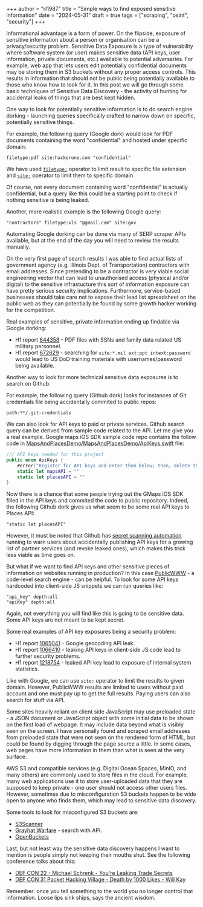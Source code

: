 +++
author = "rl1987"
title = "Simple ways to find exposed sensitive information"
date = "2024-05-31"
draft = true
tags = ["scraping", "osint", "security"]
+++

Informational advantage is a form of power. On the flipside, exposure of sensitive
information about a person or organisation can be a privacy/security problem.
Sensitive Data Exposure is a type of vulnerability where software system (or 
user) makes sensitive data (API keys, user information, private documents, etc.) 
available to potential adversaries. For example, web app that lets users edit 
potentially confidential documents may be storing them in S3 buckets without
any proper access controls. This results in information that should not be
public being potentially available to those who know how to look for it. In this
post we will go through some basic techniques of Sensitive Data Discovery - 
the activity of hunting for accidental leaks of things that are best kept hidden.

One way to look for potentially sensitive information is to do search engine 
dorking - launching queries specifically crafted to narrow down on specific, 
potentially sensitive things. 

For example, the following query (Google dork) would look for PDF documents 
containing the word "confidential" and hosted under specific domain:

```
filetype:pdf site:hackerone.com "confidential"
```

We have used [`filetype:`](https://developers.google.com/search/docs/crawling-indexing/indexable-file-types#search-by-file-type)
operator to limit result to specific file extension and 
[`site:`](https://developers.google.com/search/docs/monitor-debug/search-operators/all-search-site)
operator to limit them to specific domain.

Of course, not every document containing word "confidential" is actually 
confidential, but a query like this could be a starting point to check if 
nothing sensitive is being leaked.

Another, more realistic example is the following Google query:

```
"contractors" filetype:xls "@gmail.com" site:gov
```

Automating Google dorking can be done via many of SERP scraper APIs available, 
but at the end of the day you will need to review the results manually.

On the very first page of search results I was able to find actual lists of 
government agency (e.g. Illinois Dept. of Transportation) contractors with email
addresses. Since pretending to be a contractor is very viable social engineering
vector that can lead to unauthorised access (physical and/or digital) to the 
sensitive infrastucture this sort of information exposure can have pretty serious
security implications. Furthermore, service-based businesses should take care 
not to expose their lead list spreadsheet on the public web as they can
potentially be found by some growth hacker working for the competition.

Real examples of sensitive, private information ending up findable via Google
dorking:

* H1 report [644358](https://hackerone.com/reports/644358) - PDF files with 
SSNs and family data related US military personnel.
* H1 report [672629](https://hackerone.com/reports/672629) - searching for
`site:*.mil ext:ppt intext:password` would lead to US DoD training materials
with usernames/password being available.

Another way to look for more technical sensitive data exposures is to search on
Github. 

For example, the following query (Github dork) looks for instances of Git 
credentials file being accidentally commited to public repos:

```
path:**/.git-credentials
```

We can also look for API keys to paid or private services. Github search query
can be derived from sample code related to the API. Let me give you a real
example. Google maps iOS SDK sample code repo contains the follow code
in [MapsAndPlacesDemo/MapsAndPlacesDemo/ApiKeys.swift](https://github.com/googlemaps-samples/maps-sdk-for-ios-samples/blob/main/MapsAndPlacesDemo/MapsAndPlacesDemo/ApiKeys.swift)
file: 

```swift
/// API keys needed for this project
public enum ApiKeys {
    #error("Register for API keys and enter them below; then, delete this line")
    static let mapsAPI = ""
    static let placesAPI = ""
}
```

Now there is a chance that some people trying out the GMaps iOS SDK filled in
the API keys and commited the code to public repository. Indeed, the following
Github dork gives us what seem to be some real API keys to Places API:

```
"static let placesAPI"
```

However, it must be noted that Github has [secret scanning automation](https://docs.github.com/en/code-security/secret-scanning/about-secret-scanning)
running to warn users about accidentally publishing API keys for a growing list
of partner services (and revoke leaked ones), which makes this trick less 
viable as time goes on. 

But what if we want to find API keys and other sensitive pieces of information
on websites running in production? In this case [PublicWWW](https://publicwww.com/) - 
a code-level search engine - can be helpful. To look for some API keys hardcoded
into client-side JS snippets we can run queries like:

```
"api_key" depth:all
"apiKey" depth:all
```

Again, not everything you will find like this is going to be sensitive data.
Some API keys are not meant to be kept secret.

Some real examples of API key exposures being a security problem:

* H1 report [1065041](https://hackerone.com/reports/1065041) - Google geocoding
API leak.
* H1 report [1066410](https://hackerone.com/reports/1066410) - leaking API keys
in client-side JS code lead to further security problems.
* H1 report [1218754](https://hackerone.com/reports/1218754) - leaked 
API key lead to exposure of internal system statistics.

Like with Google, we can use `site:` operator to limit the results to given 
domain. However, PublicWWW results are limited to users without paid account
and one must pay up to get the full results. Paying users can also search for
stuff via API.

Some sites heavily reliant on client side JavaScript may use preloaded state - a
JSON document or JavaScript object with some initial data to be shown on the 
first load of webpage. It may include data beyond what is visibly seen on the
screen. I have personally found and scraped email addresses from preloaded
state that were not seen on the rendered form of HTML, but could be found
by digging through the page source a little. In some cases, web pages have more
information in them than what is seen at the very surface.

AWS S3 and compatible services (e.g. Digital Ocean Spaces, MinIO, and many 
others) are commonly used to store files in the cloud. For example, many web
applications use it to store user-uploaded data that they are supposed to 
keep private - one user should not access other users files. However, sometimes
due to misconfiguration S3 buckets happen to be wide open to anyone who finds
them, which may lead to sensitive data discovery. 

Some tools to look for misconfigured S3 buckets are:

* [S3Scanner](https://github.com/sa7mon/S3Scanner)
* [Grayhat Warfare](https://buckets.grayhatwarfare.com/) - search with API.
* [OpenBuckets](https://www.openbuckets.io/)

Last, but not least way the sensitive data discovery happens I want to mention
is people simply not keeping their mouths shut. See the following conference
talks about this:

* [DEF CON 22 - Michael Schrenk - You're Leaking Trade Secrets](https://media.defcon.org/DEF%20CON%2022/DEF%20CON%2022%20video%20and%20slides/DEF%20CON%2022%20-%20Michael%20Schrenk%20-%20You%27re%20Leaking%20Trade%20Secrets%20-%20Video%20and%20Slides.mp4)
* [DEF CON 31 Packet Hacking Village - Death by 1000 Likes - Will Kay](https://media.defcon.org/DEF%20CON%2031/DEF%20CON%2031%20villages/DEF%20CON%2031%20-%20WoS%20-%20Death%20by%201000%20Likes%20-%20How%20Much%20Do%20You%20Really%20Leak%20in%20Social%20Media%20-%20Will%20Kay.mp4)

Remember: once you tell something to the world you no longer control that 
information. Loose lips sink ships, says the ancient wisdom.

